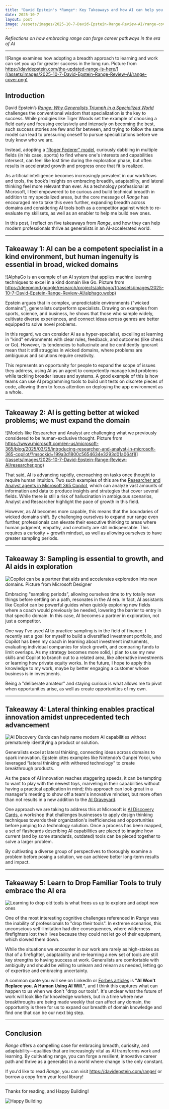 ```yaml
---
title: "David Epstein's *Range*: Key Takeaways and how AI can help you thrive as a Generalist"
date: 2025-10-7
layout: post
image: /assets/images/2025-10-7-David-Epstein-Range-Review-AI/range-cover.png
---
```


*Reflections on how embracing range can forge career pathways in the era of AI*

---

![Range examines how adopting a breadth approach to learning and work can set you up for greater success in the long run. Picture from https://davidepstein.com/the-updated-range-is-here/](/assets/images/2025-10-7-David-Epstein-Range-Review-AI/range-cover.png)

## Introduction

David Epstein’s [*Range: Why Generalists Triumph in a Specialized World*](https://davidepstein.com/range/) challenges the conventional wisdom that specialization is the key to success. While prodigies like Tiger Woods set the example of choosing a field early and focusing exclusively and intensely on becoming the best, such success stories are few and far between, and trying to follow the same model can lead to pressuring oneself to pursue specializations before we truly know who we are.

Instead, adopting a ["Roger Federer" model](https://www.gq-magazine.co.uk/sport/article/range-david-epstein), curiously dabbling in multiple fields (in his case, sports) to find where one's interests and capabilities intersect, can feel like lost time during the exploration phase, but often results in accelerated growth and progress once that fit is realized.

As artificial intelligence becomes increasingly prevalent in our workflows and tools, the book’s insights on embracing breadth, adaptability, and lateral thinking feel more relevant than ever. As a technology professional at Microsoft, I feel empowered to be curious and build technical breadth in addition to my specialized areas, but the core message of *Range* has encouraged me to take this even further, expanding breadth across domains and considering AI tools both as a competitor against which to re-evaluate my skillsets, as well as an enabler to help me build new ones. 

In this post, I reflect on five takeaways from *Range*, and how they can help modern professionals thrive as generalists in an AI-accelerated world.

---

## **Takeaway 1:** AI can be a competent specialist in a kind environment, but human ingenuity is essential in broad, wicked domains

![AlphaGo is an example of an AI system that applies machine learning techniques to excel in a kind domain like Go. Picture from https://deepmind.google/research/projects/alphago/](/assets/images/2025-10-7-David-Epstein-Range-Review-AI/alphago.webp)

Epstein argues that in complex, unpredictable environments ("wicked domains"), generalists outperform specialists. Drawing on examples from sports, science, and business, he shows that those who sample widely, cultivate diverse experiences, and connect ideas across genres are better equipped to solve novel problems. 

In this regard, we can consider AI as a hyper-specialist, excelling at learning in "kind" environments with clear rules, feedback, and outcomes (like chess or Go). However, its tendencies to hallucinate and be confidently ignorant mean that it still struggles in wicked domains, where problems are ambiguous and solutions require creativity.

This represents an opportunity for people to expand the scope of issues they address, using AI as an agent to competently manage kind problems while tackling broader issues and systems. A good example of this is how teams can use AI programming tools to build unit tests on discrete pieces of code, allowing them to focus attention on deploying the app environment as a whole.

---

## **Takeaway 2:** AI is getting better at wicked problems; we must expand the domain 

![Models like Researcher and Analyst are challenging what we previously considered to be human-exclusive thought. Picture from https://www.microsoft.com/en-us/microsoft-365/blog/2025/03/25/introducing-researcher-and-analyst-in-microsoft-365-copilot/?msockid=199a3d1800c5654634e3293d01a064f8](/assets/images/2025-10-7-David-Epstein-Range-Review-AI/researcher.png)

That said, AI is advancing rapidly, encroaching on tasks once thought to require human intuition. Two such examples of this are the [Researcher and Analyst agents in Microsoft 365 Copilot](https://www.microsoft.com/en-us/microsoft-365/blog/2025/03/25/introducing-researcher-and-analyst-in-microsoft-365-copilot/?msockid=199a3d1800c5654634e3293d01a064f8), which can analyze vast amounts of information and data to produce insights and strategies that cover several fields. While there is still a risk of hallucination in ambiguous scenarios, Analyst and Researcher highlight the pace of growth in this field.

However, as AI becomes more capable, this means that the boundaries of wicked domains shift. By challenging ourselves to expand our range even further, professionals can elevate their executive thinking to areas where human judgment, empathy, and creativity are still indispensable. This requires a curiosity + growth mindset, as well as allowing ourselves to have greater sampling periods.

---

## **Takeaway 3:** Sampling is essential to growth, and AI aids in exploration

![Copilot can be a partner that aids and accelerates exploration into new domains. Picture from Microsoft Designer](/assets/images/2025-10-7-David-Epstein-Range-Review-AI/copilot-finance.jpg)

Embracing "sampling periods", allowing ourselves time to try totally new things before settling on a path, resonates in the AI era. In fact, AI assistants like Copilot can be powerful guides when quickly exploring new fields where a coach would previously be needed, lowering the barrier to entry in that specific domain. In this case, AI becomes a partner in exploration, not just a competitor.

One way I've used AI to practice sampling is in the field of finance. I recently set a goal for myself to build a diversified investment portfolio, and Copilot has been my coach in learning about investment instruments, evaluating individual companies for stock growth, and comparing funds to limit overlaps. As my strategy becomes more solid, I plan to use my new skills and Copilot to branch out to a related area, like alternative investments or learning how private equity works. In the future, I hope to apply this knowledge to my work, maybe by better engaging a customer whose business is in investments.

Being a "deliberate amateur" and staying curious is what allows me to pivot when opportunities arise, as well as create opportunities of my own.

---

## **Takeaway 4:** Lateral thinking enables practical innovation amidst unprecedented tech advancement

![AI Discovery Cards can help name modern AI capabilities without prematurely identifying a product or solution.](/assets/images/2025-10-7-David-Epstein-Range-Review-AI/ai-cards.png)

Generalists excel at lateral thinking, connecting ideas across domains to spark innovation. Epstein cites examples like Nintendo’s Gunpei Yokoi, who leveraged “lateral thinking with withered technology” to create breakthrough products. 

As the pace of AI innovation reaches staggering speeds, it can be tempting to want to play with the newest toys, marveling in their capabilities without having a practical application in mind; this approach can look great in a manager's meeting to show off a team's innovative mindset, but more often than not results in a new addition to the [AI Graveyard](https://www.forbes.com/sites/bernardmarr/2025/03/19/the-ai-graveyard-7-deadly-mistakes-that-kill-most-enterprise-ai-projects/).

One approach we are taking to address this at Microsoft is [AI Discovery Cards](https://www.linkedin.com/pulse/unlocking-ai-potential-overview-microsoft-discovery-workshop-broschk-9lo8f), a workshop that challenges businesses to apply design thinking techniques towards their organization's inefficiencies and opportunities before jumping to a technology solution. Once a process has been mapped, a set of flashcards describing AI capabilities are placed to imagine how current (and by some standards, outdated) tools can be pieced together to solve a larger problem. 

By cultivating a diverse group of perspectives to thoroughly examine a problem before posing a solution, we can achieve better long-term results and impact.

---

## **Takeaway 5:** Learn to Drop Familiar Tools to truly embrace the AI era

![Learning to drop old tools is what frees us up to explore and adopt new ones](/assets/images/2025-10-7-David-Epstein-Range-Review-AI/drop-tools.jpg)

One of the most interesting cognitive challenges referenced in *Range* was the inability of professionals to "drop their tools". In extreme scenarios, this unconscious self-limitation had dire consequences, where wilderness firefighters lost their lives because they could not let go of their equipment, which slowed them down.

While the situations we encounter in our work are rarely as high-stakes as that of a firefighter, adaptability and re-learning a new set of tools are still key strengths to having success at work. Generalists are comfortable with ambiguity and should be willing to unlearn and relearn as needed, letting go of expertise and embracing uncertainty.

A common quote you will see on LinkedIn or [Forbes articles](https://www.forbes.com/sites/reeceakhtar/2025/03/27/ai-wont-replace-you-a-human-using-ai-will/) is **"AI Won't Replace you. A Human Using AI Will."**, and I think this captures what can happen to us when we don't "drop our tools". It's unclear what the future of work will look like for knowledge workers, but in a time where new breakthroughs are being made weekly that can affect any domain, the opportunity is there for us to expand our breadth of domain knowledge and find one that can be our next big step.

---

## Conclusion

*Range* offers a compelling case for embracing breadth, curiosity, and adaptability—qualities that are increasingly vital as AI transforms work and learning. By cultivating range, you can forge a resilient, innovative career path and thrive as a generalist in a world where change is the only constant.

If you'd like to read *Range*, you can visit https://davidepstein.com/range/ or borrow a copy from your local library!

---

Thanks for reading, and Happy Building!

![Happy Building](/assets/images/happy-building.png)